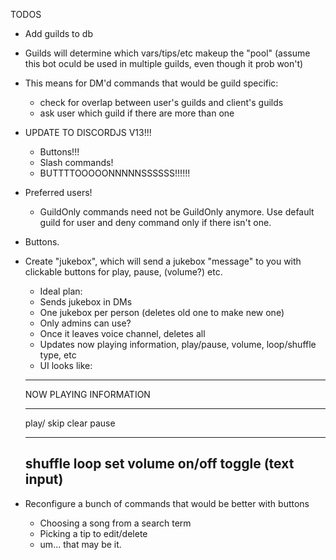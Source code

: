 TODOS
- Add guilds to db
- Guilds will determine which vars/tips/etc makeup the "pool" (assume this bot oculd be used in multiple guilds, even though it prob won't)
- This means for DM'd commands that would be guild specific:
    - check for overlap between user's guilds and client's guilds
    - ask user which guild if there are more than one

 - UPDATE TO DISCORDJS V13!!!
    - Buttons!!!
    - Slash commands!
    - BUTTTTOOOOONNNNNSSSSSS!!!!!!

- Preferred users!
    - GuildOnly commands need not be GuildOnly anymore. Use default guild for user and deny command only if there isn't one.

- Buttons.
- Create "jukebox", which will send a jukebox "message" to you with clickable buttons for play, pause, (volume?) etc.
    - Ideal plan:
    - Sends jukebox in DMs
    - One jukebox per person (deletes old one to make new one)
    - Only admins can use?
    - Once it leaves voice channel, deletes all
    - Updates now playing information, play/pause, volume, loop/shuffle type, etc
    - UI looks like:
    -----------------------
    NOW PLAYING INFORMATION
    ---       ---       ---
    play/     skip     clear
    pause     
    ---       ---       ---
    shuffle   loop     set volume
    on/off   toggle   (text input)
    -----------------------

- Reconfigure a bunch of commands that would be better with buttons
    - Choosing a song from a search term
    - Picking a tip to edit/delete
    - um... that may be it.